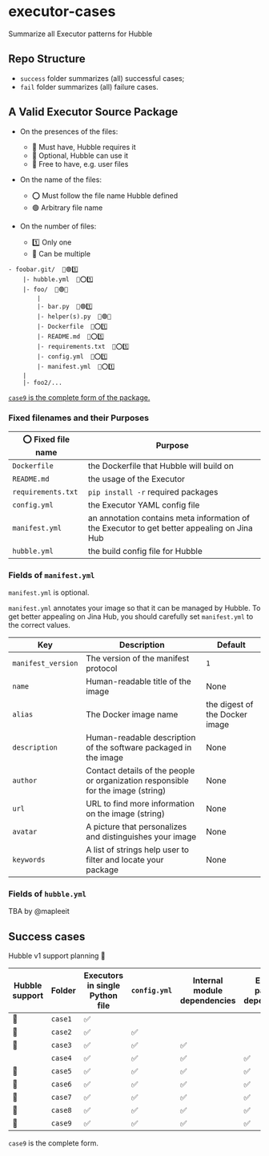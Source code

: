 # executor-cases

Summarize all Executor patterns for Hubble

## Repo Structure

- `success` folder summarizes (all) successful cases;
- `fail` folder summarizes (all) failure cases.

## A Valid Executor Source Package

- On the presences of the files:
    - 💠 Must have, Hubble requires it
    - 🔸 Optional, Hubble can use it
    - 🔹 Free to have, e.g. user files

- On the name of the files:
    - ⭕ Must follow the file name Hubble defined
    - 🟢 Arbitrary file name

- On the number of files:
    - 1️⃣ Only one
    - 🔢 Can be multiple

```text
- foobar.git/  🔸🟢1️⃣
    |- hubble.yml  🔸⭕1️⃣
    |- foo/  💠🟢️🔢
        |
        |- bar.py  💠🟢1️⃣
        |- helper(s).py  🔹🟢🔢
        |- Dockerfile  🔸⭕1️⃣
        |- README.md  🔸⭕1️⃣
        |- requirements.txt  🔸⭕1️⃣
        |- config.yml  🔸⭕1️⃣
        |- manifest.yml  🔸⭕1️⃣
    |
    |- foo2/...
```

[`case9` is the complete form of the package.](success/case9)


### Fixed filenames and their Purposes

| ⭕ Fixed file name | Purpose |
| --- | --- |
| `Dockerfile` | the Dockerfile that Hubble will build on |
| `README.md` | the usage of the Executor |
| `requirements.txt` | `pip install -r` required packages |
| `config.yml` | the Executor YAML config file |
| `manifest.yml` | an annotation contains meta information of the Executor to get better appealing on Jina Hub |
| `hubble.yml` | the build config file for Hubble |

### Fields of `manifest.yml`

`manifest.yml` is optional.

`manifest.yml` annotates your image so that it can be managed by Hubble. To get better appealing on Jina Hub, you should
carefully set `manifest.yml` to the correct values.

| Key | Description | Default |
| --- | --- | --- |
| `manifest_version` | The version of the manifest protocol | `1` |
| `name` | Human-readable title of the image | None |
| `alias` | The Docker image name  | the digest of the Docker image |
| `description` | Human-readable description of the software packaged in the image | None |
| `author` | Contact details of the people or organization responsible for the image (string) | None |
| `url` | URL to find more information on the image (string) | None |
| `avatar` | A picture that personalizes and distinguishes your image | None |
| `keywords` | A list of strings help user to filter and locate your package  | None | 

### Fields of `hubble.yml`

TBA by @mapleeit

## Success cases

Hubble v1 support planning 💜

Hubble support | Folder | Executors in single Python file | `config.yml` |  Internal module dependencies | External package dependencies | `requirements.txt` with `jina` | `requirements.txt` | `Dockerfile` | `manifest.yml` | `README.md` |
| --- | --- | --- | --- | --- | --- | --- | --- |--- |--- |--- |
| 💜 | `case1` |  ✅ |
| 💜 | `case2` |  ✅ | ✅ |
| 💜 | `case3` |  ✅ | ✅ |✅ |
|   | `case4` |  ✅ | ✅ |✅ |✅ |
| 💜 | `case5` |  ✅ | ✅ |✅ |✅ |✅ |
| 💜 | `case6` |  ✅ | ✅ |✅ |✅ |✅ |✅ |
| 💜 | `case7` | ✅ | ✅ |✅ |✅ |✅ |✅ |✅ |
| 💜 | `case8` | ✅ | ✅ |✅ |✅ |✅ |✅ |✅ |✅ |
| 💜 | `case9` | ✅ | ✅ |✅ |✅ |✅ |✅ |✅ |✅ |✅ |

`case9` is the complete form.